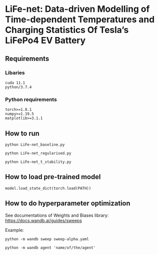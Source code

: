 # LiFe-net: Data-driven Modelling of Time-dependent Temperatures and Charging Statistics Of Tesla’s LiFePo4 EV Battery

## Requirements

### Libaries
```
cuda 11.1
python/3.7.4
```

### Python requirements
```
torch>=1.8.1
numpy>=1.19.5
matplotlib>=3.1.1
```


## How to run
```python LiFe-net_baseline.py```

```python LiFe-net_regularised.py```

```python LiFe-net_t_stability.py```

## How to load pre-trained model

```
model.load_state_dict(torch.load(PATH))
```

## How to do hyperparameter optimization

See documentations of Weights and Biases library:
https://docs.wandb.ai/guides/sweeps

Example:

```python -m wandb sweep sweep-alpha.yaml```

``` python -m wandb agent 'name/of/the/agent' ```
